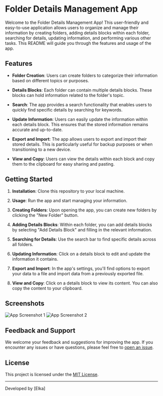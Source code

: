 # Folder Details Management App

Welcome to the Folder Details Management App! This user-friendly and easy-to-use application allows users to organize and manage their information by creating folders, adding details blocks within each folder, searching for details, updating information, and performing various other tasks. This README will guide you through the features and usage of the app.

## Features

- **Folder Creation**: Users can create folders to categorize their information based on different topics or purposes.

- **Details Blocks**: Each folder can contain multiple details blocks. These blocks can hold information related to the folder's topic.

- **Search**: The app provides a search functionality that enables users to quickly find specific details by searching for keywords.

- **Update Information**: Users can easily update the information within each details block. This ensures that the stored information remains accurate and up-to-date.

- **Export and Import**: The app allows users to export and import their stored details. This is particularly useful for backup purposes or when transitioning to a new device.

- **View and Copy**: Users can view the details within each block and copy them to the clipboard for easy sharing and pasting.

## Getting Started

1. **Installation**: Clone this repository to your local machine.


2. **Usage**: Run the app and start managing your information.

3. **Creating Folders**: Upon opening the app, you can create new folders by clicking the "New Folder" button.

4. **Adding Details Blocks**: Within each folder, you can add details blocks by selecting "Add Details Block" and filling in the relevant information.

5. **Searching for Details**: Use the search bar to find specific details across all folders.

6. **Updating Information**: Click on a details block to edit and update the information it contains.

7. **Export and Import**: In the app's settings, you'll find options to export your data to a file and import data from a previously exported file.

8. **View and Copy**: Click on a details block to view its content. You can also copy the content to your clipboard.

## Screenshots

![App Screenshot 1](screenshot1.png)
![App Screenshot 2](screenshot2.png)

## Feedback and Support

We welcome your feedback and suggestions for improving the app. If you encounter any issues or have questions, please feel free to [open an issue](https://github.com/your-username/folder-details-app/issues).

## License

This project is licensed under the [MIT License](LICENSE).

---
Developed by [Elka]
